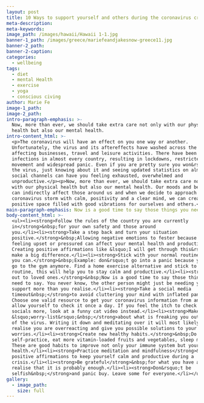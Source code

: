 ```yaml
---
layout: post
title: 10 Ways to support yourself and others during the coronavirus crisis
meta-description:
meta-keywords:
image_path: /images/hawaii/Hawaii 1-1.jpg
banner-1_path: /images/greece/mariefeandjakesnow-greece11.jpg
banner-2_path:
banner-2-caption:
categories:
  - wellbeing
tags:
  - diet
  - mental Health
  - exercise
  - yoga
  - conscious civing
author: Marie Fe
image-1_path:
image-2_path:
intro-paragraph-emphasis: >-
  Now, more than ever, we should take extra care not only with our physical
  health but also our mental health.
intro-content_html: >-
  <p>The coronavirus will have an effect on you one way or another.
  Unfortunately, the virus and its aftereffects have washed across the globe,
  affecting businesses, travel and leisure activities. There have been cases of
  infections in almost every country, resulting in lockdowns, restricted
  movement and widespread panic. Even if you are pretty sure you won&rsquo;t get
  the virus, just knowing about it and seeing updated statistics on almost all
  social channels can have you feeling exhausted, overwhelmed and
  unproductive.</p><p>Now, more than ever, we should take extra care not only
  with our physical health but also our mental health. Our moods and behaviours
  can indirectly affect those around us and when we decide to approach this
  coronavirus storm with calm, positivity and a clear mind, we can create a
  positive space filled with good vibrations for ourselves and others.</p>
main-paragraph-emphasis: Now is a good time to say those things you need to say
body-content_html: >-
  <ul><li><strong>Follow the rules of the country you are currently
  in</strong>&nbsp;for your own safety and those around
  you.</li><li><strong>Take a step back and turn your situation
  positive.</strong>&nbsp;Allowing negative emotions to fester because you are
  feeling upset or pressured can affect your mental health and productivity.
  Creating positive affirmations like &lsquo;I will get through this&rsquo; can
  make a big difference.</li><li><strong>Stick with your normal routine the best
  you can.</strong>&nbsp;Example: don&rsquo;t go into a panic because you cannot
  go to the gym anymore. Find a home exercise alternative and stick to your
  routine, this will help you to stay calm and productive.</li><li><strong>Reach
  out to loved ones.</strong>&nbsp;Now is a good time to say those things you
  need to say. You never know, the other person might just be needing your
  support more than you realise.</li><li><strong>Take a social media
  timeout&nbsp;</strong>to avoid cluttering your mind with inflated panic.
  Choose one valid resource to get your coronavirus information from and only
  allow yourself to check it once a day. If you feel the itch to check your
  socials more, look at a funny cat video instead.</li><li><strong>Make a
  &lsquo;worry-list&rsquo;&nbsp;</strong>about what is freaking you out because
  of the virus. Writing it down and meditating over it will most likely have you
  realise you are overreacting and give you possible solutions to your
  worries.</li><li><strong>Create new healthy habits.</strong>&nbsp;Do more yoga
  self-practice, eat more vitamin-loaded fruits and vegetables, sleep more.
  These are good habits to improve not only your immune system but your overall
  health.</li><li><strong>Practice meditation and mindfulness</strong>&nbsp;with
  positive affirmations to keep yourself calm and productive during a
  crisis.</li><li><strong>Be grateful</strong>&nbsp;for what you have and
  realise that it is probably enough.</li><li><strong>Don&rsquo;t be
  selfish&nbsp;</strong>and panic buy. Leave some for everyone.</li></ul>
gallery:
  - image_path:
    size: full
---
```

